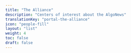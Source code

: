 ```yaml
---
title: "The Alliance"
description: "Centers of interest about the AlgoNews"
translationKey: "portal-the-alliance"
icon: "people-fill"
layout: "list"
weight: 4
toc: false
draft: false
---
```


